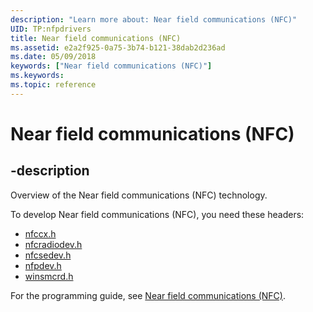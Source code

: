 ```yaml
---
description: "Learn more about: Near field communications (NFC)"
UID: TP:nfpdrivers
title: Near field communications (NFC)
ms.assetid: e2a2f925-0a75-3b74-b121-38dab2d236ad
ms.date: 05/09/2018
keywords: ["Near field communications (NFC)"]
ms.keywords: 
ms.topic: reference
---
```


# Near field communications (NFC)

## -description

Overview of the Near field communications (NFC) technology.

To develop Near field communications (NFC), you need these headers:

 * [nfccx.h](../nfccx/index.md)
 * [nfcradiodev.h](../nfcradiodev/index.md)
 * [nfcsedev.h](../nfcsedev/index.md)
 * [nfpdev.h](../nfpdev/index.md)
 * [winsmcrd.h](../winsmcrd/index.md)

For the programming guide, see [Near field communications (NFC)](/windows-hardware/drivers/nfc).
